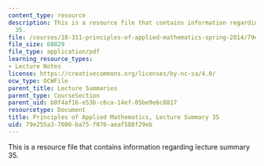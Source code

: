 ```yaml
---
content_type: resource
description: This is a resource file that contains information regarding lecture summary
  35.
file: /courses/18-311-principles-of-applied-mathematics-spring-2014/79e255a37600ba75f076aeaf588f29eb_MIT18_311S14_Lecture35.pdf
file_size: 68829
file_type: application/pdf
learning_resource_types:
- Lecture Notes
license: https://creativecommons.org/licenses/by-nc-sa/4.0/
ocw_type: OCWFile
parent_title: Lecture Summaries
parent_type: CourseSection
parent_uid: b0f4af16-e53b-c6ca-14ef-05be9e6c8817
resourcetype: Document
title: Principles of Applied Mathematics, Lecture Summary 35
uid: 79e255a3-7600-ba75-f076-aeaf588f29eb
---
```

This is a resource file that contains information regarding lecture summary 35.